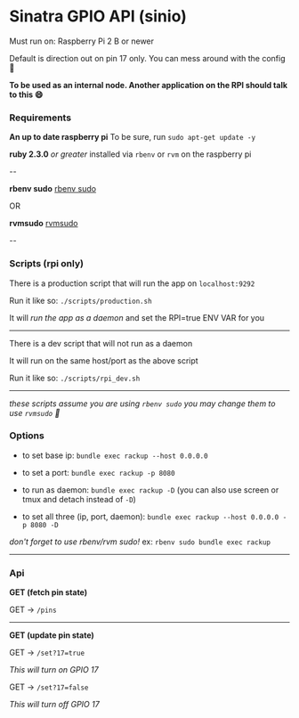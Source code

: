 # Sinatra GPIO API (sinio)

Must run on: Raspberry Pi 2 B or newer

Default is direction out on pin 17 only. You can mess around with the config :tada:

**To be used as an internal node. Another application on the RPI should talk to this :smile:**

### Requirements

**An up to date raspberry pi** To be sure, run `sudo apt-get update -y`

**ruby 2.3.0** *or greater* installed via `rbenv` or `rvm` on the raspberry pi

--

**rbenv sudo** [rbenv sudo](https://github.com/dcarley/rbenv-sudo)

OR

**rvmsudo** [rvmsudo](https://rvm.io/integration/sudo)

--

### Scripts (rpi only)

There is a production script that will run the app on `localhost:9292`

Run it like so: `./scripts/production.sh`

It will *run the app as a daemon* and set the RPI=true ENV VAR for you

---------------------------------------------------------------------------------------------------

There is a dev script that will not run as a daemon

It will run on the same host/port as the above script

Run it like so: `./scripts/rpi_dev.sh`

---------------------------------------------------------------------------------------------------

*these scripts assume you are using `rbenv sudo` you may change them to use `rvmsudo` :rocket:*

### Options

* to set base ip: `bundle exec rackup --host 0.0.0.0`
* to set a port: `bundle exec rackup -p 8080`
* to run as daemon: `bundle exec rackup -D` (you can also use screen or tmux and detach instead of `-D`)

* to set all three (ip, port, daemon): `bundle exec rackup --host 0.0.0.0 -p 8080 -D`

*don't forget to use rbenv/rvm sudo!* ex: `rbenv sudo bundle exec rackup`

***

### Api

**GET (fetch pin state)**

GET -> `/pins`

***

**GET (update pin state)**

GET -> `/set?17=true`

*This will turn on GPIO 17*

GET -> `/set?17=false`

*This will turn off GPIO 17*
